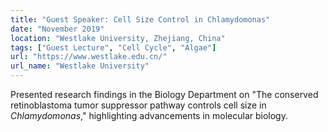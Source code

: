 ```yaml
---
title: "Guest Speaker: Cell Size Control in Chlamydomonas"
date: "November 2019"
location: "Westlake University, Zhejiang, China"
tags: ["Guest Lecture", "Cell Cycle", "Algae"]
url: "https://www.westlake.edu.cn/"
url_name: "Westlake University"
---
```


Presented research findings in the Biology Department on "The conserved retinoblastoma tumor suppressor pathway controls cell size in *Chlamydomonas*," highlighting advancements in molecular biology.
